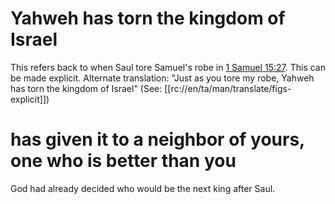 # Yahweh has torn the kingdom of Israel

This refers back to when Saul tore Samuel's robe in [1 Samuel 15:27](../15/27.md). This can be made explicit. Alternate translation: "Just as you tore my robe, Yahweh has torn the kingdom of Israel" (See: [[rc://en/ta/man/translate/figs-explicit]])

# has given it to a neighbor of yours, one who is better than you

God had already decided who would be the next king after Saul.

